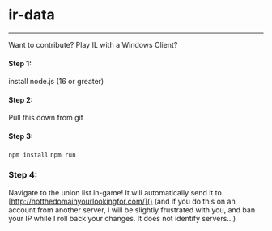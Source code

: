 # ir-data
---
Want to contribute? Play IL with a Windows Client?

#### Step 1:
install node.js (16 or greater)
#### Step 2: 
Pull this down from git
#### Step 3:
```npm install```
```npm run```
### Step 4:
Navigate to the union list in-game! It will automatically send it to [http://notthedomainyourlookingfor.com/]()
(and if you do this on an account from another server, I will be slightly frustrated with you, and ban your IP while I roll back your changes. It does not identify servers...)
